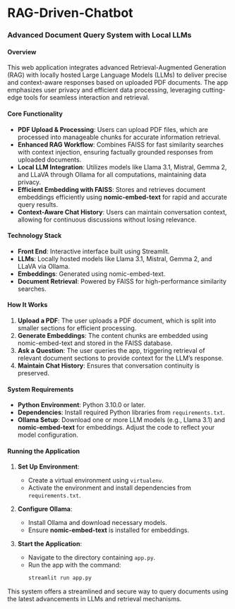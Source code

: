 # RAG-Driven-Chatbot
### Advanced Document Query System with Local LLMs

#### Overview  
This web application integrates advanced Retrieval-Augmented Generation (RAG) with locally hosted Large Language Models (LLMs) to deliver precise and context-aware responses based on uploaded PDF documents. The app emphasizes user privacy and efficient data processing, leveraging cutting-edge tools for seamless interaction and retrieval.

#### Core Functionality  
- **PDF Upload & Processing**: Users can upload PDF files, which are processed into manageable chunks for accurate information retrieval.  
- **Enhanced RAG Workflow**: Combines FAISS for fast similarity searches with context injection, ensuring factually grounded responses from uploaded documents.  
- **Local LLM Integration**: Utilizes models like Llama 3.1, Mistral, Gemma 2, and LLaVA through Ollama for all computations, maintaining data privacy.  
- **Efficient Embedding with FAISS**: Stores and retrieves document embeddings efficiently using **nomic-embed-text** for rapid and accurate query results.  
- **Context-Aware Chat History**: Users can maintain conversation context, allowing for continuous discussions without losing relevance.  

#### Technology Stack  
- **Front End**: Interactive interface built using Streamlit.  
- **LLMs**: Locally hosted models like Llama 3.1, Mistral, Gemma 2, and LLaVA via Ollama.  
- **Embeddings**: Generated using nomic-embed-text.  
- **Document Retrieval**: Powered by FAISS for high-performance similarity searches.

#### How It Works  
1. **Upload a PDF**: The user uploads a PDF document, which is split into smaller sections for efficient processing.  
2. **Generate Embeddings**: The content chunks are embedded using nomic-embed-text and stored in the FAISS database.  
3. **Ask a Question**: The user queries the app, triggering retrieval of relevant document sections to provide context for the LLM’s response.  
4. **Maintain Chat History**: Ensures that conversation continuity is preserved.  

#### System Requirements  
- **Python Environment**: Python 3.10.0 or later.  
- **Dependencies**: Install required Python libraries from `requirements.txt`.  
- **Ollama Setup**: Download one or more LLM models (e.g., Llama 3.1) and **nomic-embed-text** for embeddings. Adjust the code to reflect your model configuration.

#### Running the Application  
1. **Set Up Environment**:  
   - Create a virtual environment using `virtualenv`.  
   - Activate the environment and install dependencies from `requirements.txt`.  

2. **Configure Ollama**:  
   - Install Ollama and download necessary models.  
   - Ensure **nomic-embed-text** is installed for embeddings.

3. **Start the Application**:  
   - Navigate to the directory containing `app.py`.  
   - Run the app with the command:  
     ```bash
     streamlit run app.py
     ```  

This system offers a streamlined and secure way to query documents using the latest advancements in LLMs and retrieval mechanisms.
